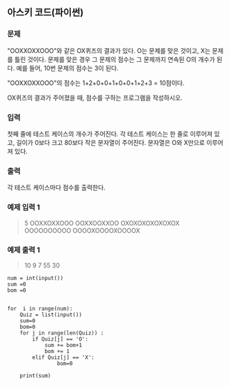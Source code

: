 ## 아스키 코드(파이썬)

### 문제
"OOXXOXXOOO"와 같은 OX퀴즈의 결과가 있다. O는 문제를 맞은 것이고, X는 문제를 틀린 것이다. 문제를 맞은 경우 그 문제의 점수는 그 문제까지 연속된 O의 개수가 된다. 예를 들어, 10번 문제의 점수는 3이 된다.

"OOXXOXXOOO"의 점수는 1+2+0+0+1+0+0+1+2+3 = 10점이다.

OX퀴즈의 결과가 주어졌을 때, 점수를 구하는 프로그램을 작성하시오.

### 입력
첫째 줄에 테스트 케이스의 개수가 주어진다. 각 테스트 케이스는 한 줄로 이루어져 있고, 길이가 0보다 크고 80보다 작은 문자열이 주어진다. 문자열은 O와 X만으로 이루어져 있다.

### 출력

각 테스트 케이스마다 점수를 출력한다.


### 예제 입력 1
>5 OOXXOXXOOO OOXXOOXXOO OXOXOXOXOXOXOX OOOOOOOOOO OOOOXOOOOXOOOOX



### 예제 출력 1

>10 9 7 55 30



```shell
num = int(input())
sum =0
bom =0


for  i in range(num):
    Quiz = list(input())
    sum=0
    bom=0
    for j in range(len(Quiz)) : 
        if Quiz[j] == 'O':
            sum += bom+1
            bom += 1
        elif Quiz[j] == 'X':
                bom=0

    print(sum)  
    
```
